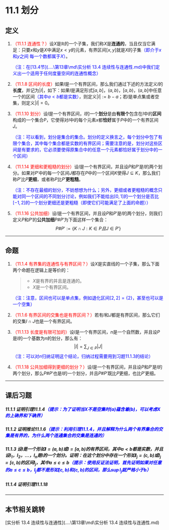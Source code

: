 # 11.1 划分

## 定义

1. <font color=red>（11.1.1 连通性？）</font>设$X$是$\mathbb R$的一个子集，我们称$X$是**连通的**，当且仅当它满足：只要$x$和$y$是$X$中满足$x<y$的元素，有界区间$[x,y]$就是$X$的子集<font color=blue>（即介于$x$和$y$之间 每一个数都属于$X$）</font>。

   <font color=blue>（注：在[13.4节](..\..\第13章\md\实分析 13.4 连续性与连通性.md)中我们定义出一个适用于任何度量空间的连通性概念）</font>

2. <font color=red>（11.1.8 区间的长度）</font>如果$I$是一个有界区间，那么我们通过下述的方法定义$I$的**长度**，并记为$|I|$，如下：如果$I$是满足形式$[a,b]$，$(a,b)$，$[a,b)$，$(a,b]$中任意一个的区间<font color=blue>（其中$a<b$都是实数）</font>，则定义$|I|:=b-a$；若$I$是单点集或者空集，则定义$|I|=0$。

3. <font color=red>（11.1.10 划分）</font>设$I$是一个有界区间，$I$的一个**划分**是由**有限个**包含在$I$中的**区间**构成的一个集合$P$，它使得对$I$中的每个元素$x$都**恰好**属于$P$中的一个有界区间$J$。

   <font color=blue>（注：可以看到，划分是集合的集合。划分的定义换言之，每个划分中包了有限个集合，其中每个集合都是实数的有界区间；需要注意的是，划分对这些区间是有要求的，它必须要使得原集合中的任意一个元素都恰好属于划分中的一个区间）</font>

4. <font color=red>（11.1.14 更细和更粗糙的划分）</font>设$I$是一个有界区间，并且设$P$和$P'$是$I$的两个划分。如果对$P'$中的每一个区间$J$都存在$P$中的一个区间$K$使得$J\subseteq K$，那么我们称$P'$比$P$**更细**，或者称$P$比$P'$**更粗糙**。

   <font color=blue>（注：不存在最细的划分，不妨想想为什么；另外，更细或者更粗糙的概念只能对同一个区间的不同划分讨论，例如我们不能给出$[0,1]$的一个划分是否比$[-1,2]$的一个划分更细还是更粗糙（即使它们可能满足了上面的命题））</font>

5. <font color=red>（11.1.16 公共加细）</font>设$I$是一个有界区间，并且设$P$和$P'$是$I$的两个划分，则我们定义$P$和$P'$的**公共加细**$P\# P'$为下面这样一个集合：
   $$
   P\#P':=\{K\cap J:K\in P且J\in P'\}
   $$

---

## 命题

1. <font color=red>（11.1.4 有界集的连通性与有界区间？）</font>设$X$是实直线的一个子集，那么下面两个命题在逻辑上是等价的：

   > * $X$是有界的并且是连通的。
   > * $X$是一个有界区间。

   <font color=blue>（注：注意，区间也可以是单点集，例如退化区间$[2,2]=\{2\}$，甚至也可以是一个空集）</font>

2. <font color=red>（11.1.6 有界区间的交集也是有界区间？）</font>若有$I$和$J$都是有界区间，那么它们的交集$I\cap J$也是一个有界区间。

3. <font color=red>（11.1.13 长度是有限可加的）</font>设$I$是一个有界区间，$n$是一个自然数，并且设$P$是$I$的一个基数为$n$的划分，那么有：
   $$
   |I|=\sum_{J\in P}|J|
   $$
   <font color=blue>（注：可以对$n$归纳证明这个结论，归纳过程需要用到习题11.1.3的结论）</font>

4. <font color=red>（11.1.18 公共加细得到更细的划分？）</font>设$I$是一个有界区间，并且设$P$和$P'$是$I$的两个划分，那么$P\# P'$也是$I$的一个划分，并且$P\# P'$既比$P$更细，也比$P'$更细。

---

## 课后习题

##### 11.1.1 证明引理11.1.4<font color=blue>（提示：为了证明当$X$不是空集时(a)蕴含着(b)，可以考虑$X$的上确界和下确界）</font>

##### 11.1.2 证明推论11.1.6<font color=blue>（提示：利用引理11.1.4，并且解释为什么两个有界集合的交集是有界的，为什么两个连通集合的交集是连通的）</font>

##### 11.1.3 设$I$是一个形如$I=(a,b)$或$I=[a,b)$的有界区间，其中$a<b$都是实数，并且设$I_1$，$I_2$，$...$，$I_n$是$I$的一个划分。证明：在这个划分中存在一个形如$I_j=(c,b)$或$I_j=[c,b)$的区间$I_j$，其中$a\leq c\leq b$<font color=blue>（提示：使用反证法证明，首先证明如果对任意的$a\leq c\leq b$，$I_j$都不是形如$[c,b)$和$(c,b)$的区间，那么$\sup I_j$就严格小于$b$）</font>

##### 11.1.4 证明引理11.1.18

---

## 本节相关跳转

[实分析 13.4 连续性与连通性](..\..\第13章\md\实分析 13.4 连续性与连通性.md)
